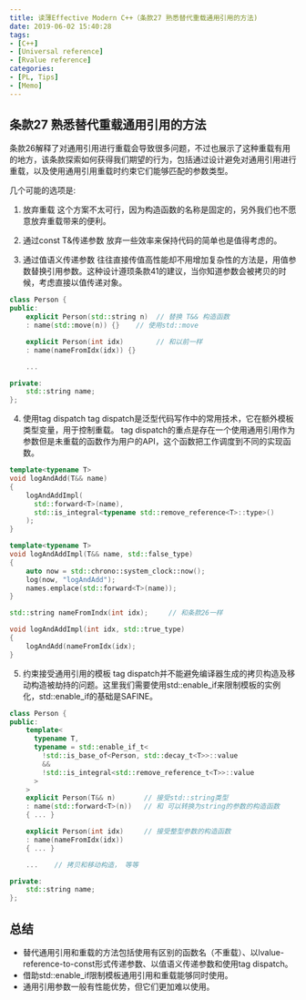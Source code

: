 ```yaml
---
title: 读薄Effective Modern C++（条款27 熟悉替代重载通用引用的方法)
date: 2019-06-02 15:40:28
tags:
- [C++]
- [Universal reference]
- [Rvalue reference]
categories:
- [PL, Tips]
- [Memo]
---
```


## 条款27 熟悉替代重载通用引用的方法

条款26解释了对通用引用进行重载会导致很多问题，不过也展示了这种重载有用的地方，该条款探索如何获得我们期望的行为，包括通过设计避免对通用引用进行重载，以及使用通用引用重载时约束它们能够匹配的参数类型。

<!--more-->

几个可能的选项是:

1. 放弃重载
这个方案不太可行，因为构造函数的名称是固定的，另外我们也不愿意放弃重载带来的便利。

2. 通过const T&传递参数
放弃一些效率来保持代码的简单也是值得考虑的。

3. 通过值语义传递参数
往往直接传值高性能却不用增加复杂性的方法是，用值参数替换引用参数。这种设计遵顼条款41的建议，当你知道参数会被拷贝的时候，考虑直接以值传递对象。
```cpp
class Person {
public:
    explicit Person(std::string n)  // 替换 T&& 构造函数
    : name(std::move(n)) {}    // 使用std::move

    explicit Person(int idx)        // 和以前一样
    : name(nameFromIdx(idx)) {}

    ...

private:
    std::string name;
};
```


4. 使用tag dispatch
tag dispatch是泛型代码写作中的常用技术，它在额外模板类型变量，用于控制重载。
tag dispatch的重点是存在一个使用通用引用作为参数但是未重载的函数作为用户的API，这个函数把工作调度到不同的实现函数。
```cpp
template<typename T>
void logAndAdd(T&& name)
{
    logAndAddImpl(
      std::forward<T>(name),
      std::is_integral<typename std::remove_reference<T>::type>()
    );
}

template<typename T>
void logAndAddImpl(T&& name, std::false_type)
{
    auto now = std::chrono::system_clock::now();
    log(now, "logAndAdd");
    names.emplace(std::forward<T>(name));
}

std::string nameFromIndx(int idx);     // 和条款26一样

void logAndAddImpl(int idx, std::true_type)
{
    logAndAdd(nameFromIdx(idx);
}
```


5. 约束接受通用引用的模板
tag dispatch并不能避免编译器生成的拷贝构造及移动构造被劫持的问题。这里我们需要使用std::enable_if来限制模板的实例化，std::enable_if的基础是SAFINE。
```cpp
class Person {
public:
    template<
      typename T,
      typename = std::enable_if_t<
        !std::is_base_of<Person, std::decay_t<T>>::value
        &&
        !std::is_integral<std::remove_reference_t<T>>::value
      >
    >
    explicit Person(T&& n)       // 接受std::string类型
    : name(std::forward<T>(n))   // 和 可以转换为string的参数的构造函数
    { ... }

    explicit Person(int idx)     // 接受整型参数的构造函数
    : name(nameFromIdx(idx))
    { ... }

    ...    // 拷贝和移动构造， 等等

private:
    std::string name;
};
```

## 总结
- 替代通用引用和重载的方法包括使用有区别的函数名（不重载）、以lvalue-reference-to-const形式传递参数、以值语义传递参数和使用tag dispatch。
- 借助std::enable_if限制模板通用引用和重载能够同时使用。
- 通用引用参数一般有性能优势，但它们更加难以使用。


